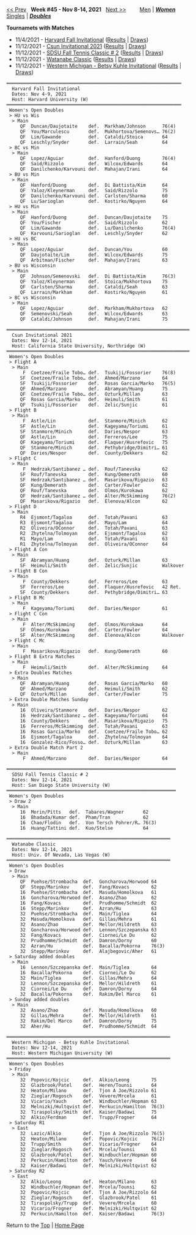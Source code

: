 <a name="top"></a>[<< Prev](women_doubles_2144.md) &nbsp; **Week #45 - Nov 8-14, 2021** &nbsp; [Next >>](women_doubles_2202.md) &nbsp;&nbsp;&nbsp;&nbsp;&nbsp;&nbsp;&nbsp; [Men](./men_doubles_2145.md) &#124; [***Women***](./women_doubles_2145.md) &nbsp;&nbsp;&nbsp;&nbsp;&nbsp; [Singles](./women_singles_2145.md) &#124; [***Doubles***](./women_doubles_2145.md)

**Tournamets with Matches**  
- 11/4/2021 - [Harvard Fall Invitational](#21-06527) ([Results](#21-06527) &#124; <a href="https://colleges.wearecollegetennis.com/competitions/HarvardUniversityW/Tournaments/Overview/BA786C50-A446-4E92-9092-433D2C4A4F77" target="_blank">Draws</a>)  
- 11/12/2021 - [Csun Invitational 2021](#21-21713) ([Results](#21-21713) &#124; <a href="https://colleges.wearecollegetennis.com/competitions/CaliforniaStateUniversityNorthridgeW/Tournaments/Overview/170B0D52-C31D-4AA5-A14A-C44E18B58FF4" target="_blank">Draws</a>)  
- 11/12/2021 - [SDSU Fall Tennis Classic # 2](#21-24494) ([Results](#21-24494) &#124; <a href="https://colleges.wearecollegetennis.com/competitions/SanDiegoStateUniversityW/Tournaments/Overview/1A40265D-8EC6-44FD-9EB9-1733C02C74CC" target="_blank">Draws</a>)  
- 11/12/2021 - [Watanabe Classic](#21-21145) ([Results](#21-21145) &#124; <a href="https://colleges.wearecollegetennis.com/competitions/UnivOfNevadaLasVegasW/Tournaments/Overview/185CF1AE-D437-4098-91A9-6F597D244978" target="_blank">Draws</a>)  
- 11/12/2021 - [Western Michigan - Betsy Kuhle Invitational](#21-67913) ([Results](#21-67913) &#124; <a href="https://colleges.wearecollegetennis.com/competitions/WesternMichiganUniversityW/Tournaments/Overview/5D6A7D6E-4DFF-41D5-BA55-AEBEDA326663" target="_blank">Draws</a>)  

<a name="21-06527"></a>
~~~
════════════════════════════════════════════════════════════════
  Harvard Fall Invitational
  Dates: Nov 4-9, 2021
  Host: Harvard University (W)
════════════════════════════════════════════════════════════════
 Women's Open Doubles
 > HU vs Wis
  > Main
     QF  Duncan/Daujotaite    def.  Markham/Johnson      76(4)
     QF  You/Marculescu       def.  Mukhortova/Semenovs… 76(2)
     QF  Lim/Gawande          def.  Cataldi/Stoica       64
     QF  Leschly/Snyder       def.  Larrain/Seah         64
 > BC vs Min
  > Main
     QF  Lopez/Aguiar         def.  Hanford/Duong        76(4)
     QF  Said/Rizzolo         def.  Wilcox/Edwards       64
     QF  Danilchenko/Karvouni def.  Mahajan/Irani        64
 > BU vs Min
  > Main
     QF  Hanford/Duong        def.  Di Battista/Kim      64
     QF  Yaloz/Kleynerman     def.  Said/Rizzolo         75
     QF  Danilchenko/Karvouni def.  Carlsten/Sharma      60
     QF  Lu/Sarioglan         def.  Kostirko/Nguyen      64
 > HU vs Min
  > Main
     QF  Hanford/Duong        def.  Duncan/Daujotaite    75
     QF  You/Fischer          def.  Said/Rizzolo         62
     QF  Lim/Gawande          def.  Lu/Danilchenko       76(4)
     QF  Karvouni/Sarioglan   def.  Leschly/Snyder       62
 > HU vs BC
  > Main
     QF  Lopez/Aguiar         def.  Duncan/You           60
     QF  Daujotaite/Lim       def.  Wilcox/Edwards       75
     QF  Arbitman/Fischer     def.  Mahajan/Irani        63
 > BU vs Wisconsin
  > Main
     QF  Johnson/Semenovski   def.  Di Battista/Kim      76(3)
     QF  Yaloz/Kleynerman     def.  Stoica/Mukhortova    75
     QF  Carlsten/Sharma      def.  Cataldi/Seah         63
     QF  Larrain/Markham      def.  Kostirko/Nguyen      61
 > BC vs Wisconsin
  > Main
     QF  Lopez/Aguiar         def.  Markham/Mukhortova   62
     QF  Semenovski/Seah      def.  Wilcox/Edwards       63
     QF  Cataldi/Johnson      def.  Mahajan/Irani        75
~~~

<a name="21-21713"></a>
~~~
═══════════════════════════════════════════════════════════════════
  Csun Invitational 2021
  Dates: Nov 12-14, 2021
  Host: California State University, Northridge (W)
═══════════════════════════════════════════════════════════════════
 Women's Open Doubles
 > Flight A
  > Main
      F  Coetzee/Fraile Tobo… def.  Tsukiji/Fossorier    76(8)
     SF  Coetzee/Fraile Tobo… def.  Ahmed/Marzano        64
     SF  Tsukiji/Fossorier    def.  Rosas Garcia/Marko   76(5)
     QF  Ahmed/Marzano        def.  Abramyan/Huang       75
     QF  Coetzee/Fraile Tobo… def.  Ozturk/Millan        63
     QF  Rosas Garcia/Marko   def.  Heimuli/Smith        61
     QF  Tsukiji/Fossorier    def.  Zelic/Sunjic         61
 > Flight B
  > Main
      F  Astle/Lin            def.  Stanmore/Minich      62
     SF  Astle/Lin            def.  Kageyama/Toriumi     61
     SF  Stanmore/Minich      def.  Daries/Nespor        63
     QF  Astle/Lin            def.  Ferreros/Lee         75
     QF  Kageyama/Toriumi     def.  Flaquer/Husrefovic   75
     QF  Stanmore/Minich      def.  Pethybridge/Dimitri… 61
     QF  Daries/Nespor        def.  County/Dekkers       62
 > Flight C
  > Main
      F  Hedrzak/Santibanez … def.  Rouf/Tanevska        62
     SF  Rouf/Tanevska        def.  Kung/Demerath        60
     SF  Hedrzak/Santibanez … def.  Masarikova/Rigazio   63
     QF  Kung/Demerath        def.  Carter/Fowler        62
     QF  Rouf/Tanevska        def.  Olmos/Kurokawa       62
     QF  Hedrzak/Santibanez … def.  Alter/McSkimming     76(2)
     QF  Masarikova/Rigazio   def.  Elenova/Alcon        62
 > Flight D
  > Main
     R4  Ejsmont/Tagaloa      def.  Totah/Pavani         63
     R3  Ejsmont/Tagaloa      def.  Mayo/Lam             64
     R2  Oliveira/OConnor     def.  Totah/Pavani         63
     R2  Zhytelna/Tolmoyan    def.  Ejsmont/Tagaloa      62
     R1  Mayo/Lam             def.  Totah/Pavani         63
     R1  Zhytelna/Tolmoyan    def.  Oliveira/OConnor     64
 > Flight A Con
  > Main
     SF  Abramyan/Huang       def.  Ozturk/Millan        63
     SF  Heimuli/Smith        def.  Zelic/Sunjic         Walkover
 > Flight B Con
  > Main
      F  County/Dekkers       def.  Ferreros/Lee         63
     SF  Ferreros/Lee         def.  Flaquer/Husrefovic   42 Ret.
     SF  County/Dekkers       def.  Pethybridge/Dimitri… 63
 > Flight B Mc
  > Main
      F  Kageyama/Toriumi     def.  Daries/Nespor        61
 > Flight C Con
  > Main
      F  Alter/McSkimming     def.  Olmos/Kurokawa       64
     SF  Olmos/Kurokawa       def.  Carter/Fowler        64
     SF  Alter/McSkimming     def.  Elenova/Alcon        Walkover
 > Flight C Mc
  > Main
      F  Masarikova/Rigazio   def.  Kung/Demerath        60
 > Flight B Extra Matches
  > Main
      F  Heimuli/Smith        def.  Alter/McSkimming     64
 > Extra Doubles Matches
  > Main
     QF  Abramyan/Huang       def.  Rosas Garcia/Marko   60
     QF  Ahmed/Marzano        def.  Heimuli/Smith        62
     QF  Ozturk/Millan        def.  Carter/Fowler        75
 > Extra Double Matches Sunday
  > Main
     16  Oliveira/Stanmore    def.  Daries/Nespor        62
     16  Hedrzak/Santibanez … def.  Kageyama/Toriumi     64
     16  County/Dekkers       def.  Masarikova/Rigazio   75
     16  Ferreros/McSkimming  def.  Totah/Pavani         63
     16  Rosas Garcia/Marko   def.  Coetzee/Fraile Tobo… 62
     16  Ejsmont/Tagaloa      def.  Zhytelna/Tolmoyan    64
     16  Gonzalez-Rico/Fosso… def.  Ozturk/Millan        63
 > Extra Double Match Part 2
  > Main
      F  Ahmed/Marzano        def.  Daries/Nespor        64
~~~

<a name="21-24494"></a>
~~~
══════════════════════════════════════════════════════════════
  SDSU Fall Tennis Classic # 2
  Dates: Nov 12-14, 2021
  Host: San Diego State University (W)
══════════════════════════════════════════════════════════════
 Women's Open Doubles
 > Draw 2
  > Main
     16  Morin/Pitts   def.  Tabares/Wagner       62
     16  Bhadada/Kumar def.  Pham/Tran            62
     16  Chao/Flodin   def.  Von Tersch Pohrer/R… 76(3)
     16  Huang/Tattini def.  Kuo/Stelse           64
~~~

<a name="21-21145"></a>
~~~
════════════════════════════════════════════════════════════
  Watanabe Classic
  Dates: Nov 12-14, 2021
  Host: Univ. Of Nevada, Las Vegas (W)
════════════════════════════════════════════════════════════
 Women's Open Doubles
 > Draw
  > Main
     QF  Puehse/Strombacha  def.  Goncharova/Horwood 64
     QF  Stepp/Marinkov     def.  Fang/Kovacs        62
     16  Puehse/Strombacha  def.  Masuda/Homolkova   61
     16  Goncharova/Horwood def.  Asano/Zhao         62
     16  Fang/Kovacs        def.  Prudhomme/Schmidt  62
     16  Stepp/Marinkov     def.  Azran/Hu           63
     32  Puehse/Strombacha  def.  Main/Tiglea        64
     32  Masuda/Homolkova   def.  Gillas/Mehra       61
     32  Asano/Zhao         def.  Mellor/Hildreth    63
     32  Goncharova/Horwood def.  Lennon/Szczepanska 63
     32  Fang/Kovacs        def.  Ciornei/Le Du      62
     32  Prudhomme/Schmidt  def.  Damron/Dorny       60
     32  Azran/Hu           def.  Bacalla/Pokorna    76(3)
     32  Stepp/Marinkov     def.  Alajbegovic/Aher   61
 > Saturday added doubles
  > Main
     16  Lennon/Szczepanska def.  Main/Tiglea        64
     16  Bacalla/Pokorna    def.  Ciornei/Le Du      62
     32  Main/Tiglea        def.  Gillas/Mehra       64
     32  Lennon/Szczepanska def.  Mellor/Hildreth    61
     32  Ciornei/Le Du      def.  Damron/Dorny       64
     32  Bacalla/Pokorna    def.  Rakim/Del Marco    61
 > Sunday added doubles
  > Main
     32  Asano/Zhao         def.  Masuda/Homolkova   60
     32  Gillas/Mehra       def.  Mellor/Hildreth    61
     32  Rakim/Del Marco    def.  Damron/Dorny       75
     32  Aher/Hu            def.  Prudhomme/Schmidt  64
~~~

<a name="21-67913"></a>
~~~
════════════════════════════════════════════════════════════
  Western Michigan - Betsy Kuhle Invitational
  Dates: Nov 12-14, 2021
  Host: Western Michigan University (W)
════════════════════════════════════════════════════════════
 Women's Open Doubles
 > Friday
  > Main
     32  Popovic/Kojcic     def.  Alkio/Leong        75
     32  Glazbrook/Patel    def.  Heren/Tounsi       64
     32  Heaton/Milano      def.  Tjon A Joe/Rizzolo 61
     32  Zieglar/Rogosch    def.  Vevere/Mrcela      61
     32  Vicario/Yauch      def.  Windbuchler/Hopman 63
     32  Melnizki/Hultqvist def.  Perkucin/Hamilton  76(3)
     32  Tiraspolsky/Smith  def.  Kaiser/Badawi      75
     32  Alkio/Ferdman      def.  Trupp/Frogner      64
 > Saturday R1
  > East
     32  Lazic/Alkio        def.  Tjon A Joe/Rizzolo 76(5)
     32  Heaton/Milano      def.  Popovic/Kojcic     76(2)
     32  Trupp/Smith        def.  Vicario/Frogner    64
     32  Zieglar/Rogosch    def.  Mrcela/Tounsi      63
     32  Glazbrook/Patel    def.  Windbuchler/Hopman 60
     32  Perkucin/Hamilton  def.  Yauch/Vevere       64
     32  Kaiser/Badawi      def.  Melnizki/Hultqvist 62
 > Saturday R2
  > East
     32  Alkio/Leong        def.  Heaton/Milano      63
     32  Windbuchler/Hopman def.  Mrcela/Tounsi      62
     32  Popovic/Kojcic     def.  Tjon A Joe/Rizzolo 64
     32  Zieglar/Rogosch    def.  Glazbrook/Patel    61
     32  Tiraspolsky/Trupp  def.  Vevere/Mrcela      60
     32  Vicario/Frogner    def.  Melnizki/Hultqvist 62
     32  Perkucin/Hamilton  def.  Kaiser/Badawi      76(3)
~~~

Return to the [Top](./women_doubles_2145.md) &#124; [Home Page](../../index.md)